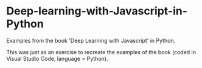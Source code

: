 # Deep-learning-with-Javascript-in-Python
Examples from the book 'Deep Learning with Javascript' in Python.

This was just as an exercise to recreate the examples of the book (coded in Visual Studio Code, language = Python). 
